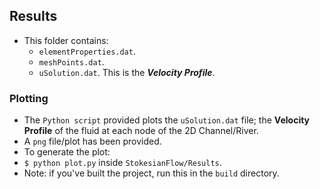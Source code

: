## Results
* This folder contains:
    * `elementProperties.dat`.
    * `meshPoints.dat`.
    * `uSolution.dat`. This is the ___Velocity Profile___.
 
### Plotting
* The `Python script` provided plots the `uSolution.dat` file; the __Velocity Profile__ of the fluid at each node of the 2D Channel/River.
* A `png` file/plot has been provided.
* To generate the plot:
* `$ python plot.py` inside `StokesianFlow/Results`.
* Note: if you've built the project, run this in the `build` directory.
